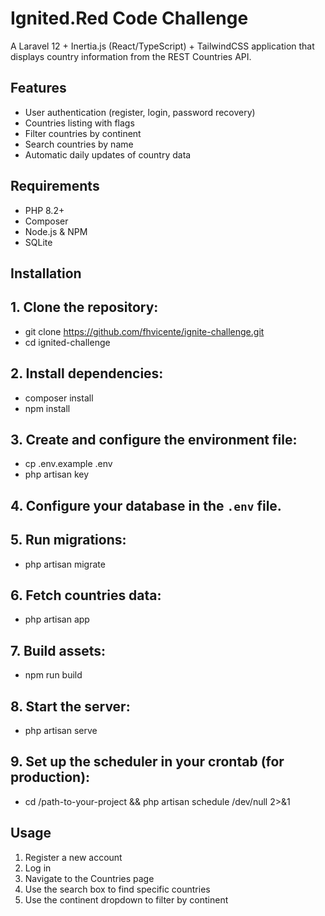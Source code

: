 # Ignited.Red Code Challenge

A Laravel 12 + Inertia.js (React/TypeScript) + TailwindCSS application that displays country information from the REST Countries API.

## Features

- User authentication (register, login, password recovery)
- Countries listing with flags
- Filter countries by continent
- Search countries by name
- Automatic daily updates of country data

## Requirements

- PHP 8.2+
- Composer
- Node.js & NPM
- SQLite

## Installation

## 1. Clone the repository:
- git clone https://github.com/fhvicente/ignite-challenge.git
- cd ignited-challenge

## 2. Install dependencies:
- composer install
- npm install

## 3. Create and configure the environment file:
- cp .env.example .env
- php artisan key

## 4. Configure your database in the `.env` file.

## 5. Run migrations:
- php artisan migrate

## 6. Fetch countries data:
- php artisan app

## 7. Build assets:
- npm run build

## 8. Start the server:
- php artisan serve

## 9. Set up the scheduler in your crontab (for production):
- cd /path-to-your-project && php artisan schedule
/dev/null 2>&1

## Usage
1. Register a new account
2. Log in
3. Navigate to the Countries page
4. Use the search box to find specific countries
5. Use the continent dropdown to filter by continent